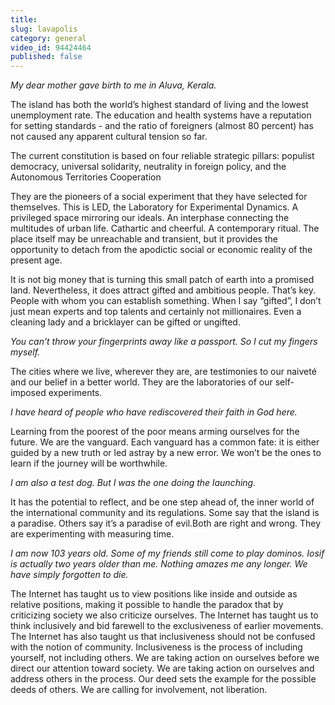 ```yaml
---
title:  
slug: lavapolis
category: general
video_id: 94424464
published: false
---
```


_My dear mother gave birth to me in Aluva, Kerala._

The island has both the world’s highest standard of living and the lowest unemployment rate. The education and health systems have a reputation for setting standards - and the ratio of foreigners (almost 80 percent) has not caused any apparent cultural tension so far. 

The current constitution is based on four reliable strategic pillars: populist democracy, universal solidarity, neutrality in foreign policy, and the Autonomous Territories Cooperation 

They are the pioneers of a social experiment that they have selected for themselves. 
This is LED, the Laboratory for Experimental Dynamics. A privileged space mirroring our ideals. An interphase connecting the multitudes of urban life. Cathartic and cheerful. A contemporary ritual. 
The place itself may be unreachable and transient, but it provides the opportunity to detach from the apodictic social or economic reality of the present age. 

It is not big money that is turning this small patch of earth into a promised land. Nevertheless, it does attract gifted and ambitious people. That’s key. People with whom you can establish something. When I say “gifted”, I don’t just mean experts and top talents and certainly not millionaires. Even a cleaning lady and a bricklayer can be gifted or ungifted. 

_You can’t throw your fingerprints away like a passport. So I cut my fingers myself._

The cities where we live, wherever they are, are testimonies to our naiveté and our belief in a better world. They are the laboratories of our self-imposed experiments. 

_I have heard of people who have rediscovered their faith in God here._

Learning from the poorest of the poor means arming ourselves for the future. 
We are the vanguard. Each vanguard has a common fate: it is either guided by a new truth or led astray by a new error. We won’t be the ones to learn if the journey will be worthwhile.  

_I am also a test dog. But I was the one doing the launching._

It has the potential to reflect, and be one step ahead of, the inner world of the international community and its regulations. 
Some say that the island is a paradise. Others say it’s a paradise of evil.Both are right and wrong.
They are experimenting with measuring time. 

_I am now 103 years old. Some of my friends still come to play dominos. Iosif is actually two years older than me. Nothing amazes me any longer. We have simply forgotten to die._

The Internet has taught us to view positions like inside and outside as relative positions, making it possible to handle the paradox that by criticizing society we also criticize ourselves. The Internet has taught us to think inclusively and bid farewell to the exclusiveness of earlier movements. The Internet has also taught us that inclusiveness should not be confused with the notion of community. Inclusiveness is the process of including yourself, not including others. We are taking action on ourselves before we direct our attention toward society. We are taking action on ourselves and address others in the process. Our deed sets the example for the possible deeds of others. We are calling for involvement, not liberation. 

